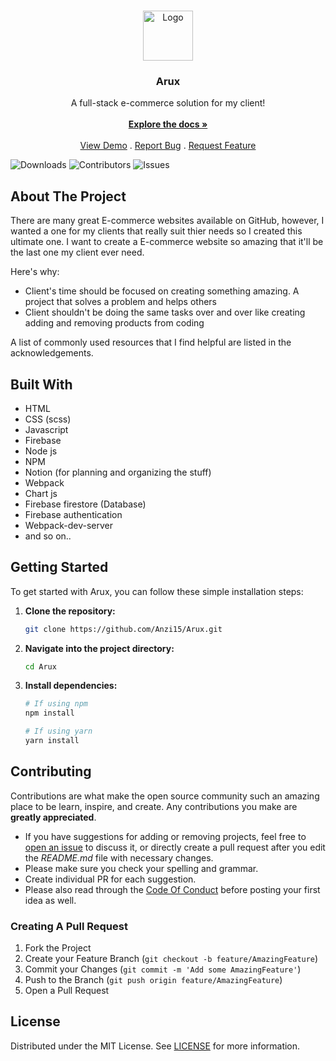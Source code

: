 <br/>
<p align="center">
  <a href="https://github.com/Anzi15/Arux">
    <img src="[https://scontent.fkhi5-2.fna.fbcdn.net/v/t39.30808-1/404338963_122111768576103852_3887662244884141609_n.jpg?stp=cp0_dst-jpg_p60x60&_nc_cat=105&ccb=1-7&_nc_sid=5f2048&_nc_eui2=AeE0R6tgqpTtS4zjMigclW01_9I1hSZZ-ZL_0jWFJln5kuH3b_35bEJzZ41j4XsDmjMYKanK699U6_bNSQ6Pi--w&_nc_ohc=c_gR8luwdXkAX8YcQUS&_nc_ht=scontent.fkhi5-2.fna&oh=00_AfDa0i5_r3PDu7pAt5dr5UqCN-Frgsa3IUS86x4ejmJZdg&oe=65F516BB](https://scontent.fkhi5-2.fna.fbcdn.net/v/t39.30808-6/404338963_122111768576103852_3887662244884141609_n.jpg?_nc_cat=105&ccb=1-7&_nc_sid=5f2048&_nc_eui2=AeE0R6tgqpTtS4zjMigclW01_9I1hSZZ-ZL_0jWFJln5kuH3b_35bEJzZ41j4XsDmjMYKanK699U6_bNSQ6Pi--w&_nc_ohc=zk7kUAfnn-QAX95bE7Y&_nc_zt=23&_nc_ht=scontent.fkhi5-2.fna&oh=00_AfATC5bH0YInx6mKA2fP3ZCoxNWZSBhPLstXL4wes17YYw&oe=65F73F20)" alt="Logo" width="80" height="80">
  </a>

  <h3 align="center">Arux</h3>

  <p align="center">
    A full-stack e-commerce solution for my client!
    <br/>
    <br/>
    <a href="https://github.com/Anzi15/Arux"><strong>Explore the docs »</strong></a>
    <br/>
    <br/>
    <a href="https://github.com/Anzi15/Arux">View Demo</a>
    .
    <a href="https://github.com/Anzi15/Arux/issues">Report Bug</a>
    .
    <a href="https://github.com/Anzi15/Arux/issues">Request Feature</a>
  </p>
</p>

![Downloads](https://img.shields.io/github/downloads/Anzi15/Arux/total) ![Contributors](https://img.shields.io/github/contributors/Anzi15/Arux?color=dark-green) ![Issues](https://img.shields.io/github/issues/Anzi15/Arux)
## About The Project

There are many great E-commerce websites available on GitHub, however, I wanted a one for my clients that really suit thier needs so I created this ultimate one. I want to create a E-commerce website so amazing that it'll be the last one my client ever need.

Here's why:

* Client's time should be focused on creating something amazing. A project that solves a problem and helps others
* Client shouldn't be doing the same tasks over and over like creating adding and removing products from coding

A list of commonly used resources that I find helpful are listed in the acknowledgements.

## Built With

* HTML
* CSS (scss)
* Javascript
* Firebase
* Node js
* NPM
* Notion (for planning and organizing the stuff)
* Webpack
* Chart js
* Firebase firestore (Database)
* Firebase authentication
* Webpack-dev-server
* and so on..

## Getting Started

To get started with Arux, you can follow these simple installation steps:

1. **Clone the repository:**
    ```bash
    git clone https://github.com/Anzi15/Arux.git
    ```

2. **Navigate into the project directory:**
    ```bash
    cd Arux
    ```

3. **Install dependencies:**
    ```bash
    # If using npm
    npm install
    
    # If using yarn
    yarn install
    ```
## Contributing

Contributions are what make the open source community such an amazing place to be learn, inspire, and create. Any contributions you make are **greatly appreciated**.
* If you have suggestions for adding or removing projects, feel free to [open an issue](https://github.com/Anzi15/Arux/issues/new) to discuss it, or directly create a pull request after you edit the *README.md* file with necessary changes.
* Please make sure you check your spelling and grammar.
* Create individual PR for each suggestion.
* Please also read through the [Code Of Conduct](https://github.com/Anzi15/Arux/blob/main/CODE_OF_CONDUCT.md) before posting your first idea as well.

### Creating A Pull Request

1. Fork the Project
2. Create your Feature Branch (`git checkout -b feature/AmazingFeature`)
3. Commit your Changes (`git commit -m 'Add some AmazingFeature'`)
4. Push to the Branch (`git push origin feature/AmazingFeature`)
5. Open a Pull Request

## License

Distributed under the MIT License. See [LICENSE](https://github.com/Anzi15/Arux/blob/main/LICENSE.md) for more information.
